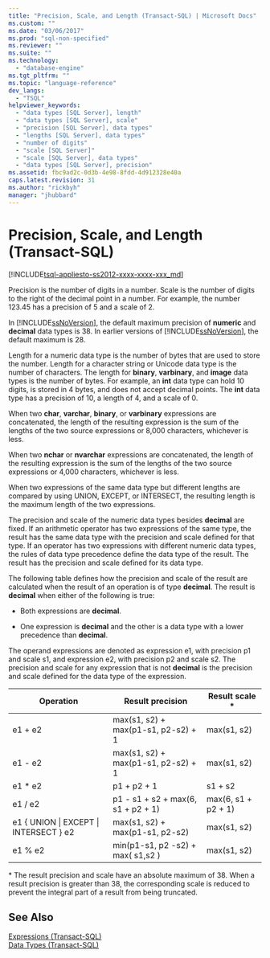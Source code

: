 ```yaml
---
title: "Precision, Scale, and Length (Transact-SQL) | Microsoft Docs"
ms.custom: ""
ms.date: "03/06/2017"
ms.prod: "sql-non-specified"
ms.reviewer: ""
ms.suite: ""
ms.technology: 
  - "database-engine"
ms.tgt_pltfrm: ""
ms.topic: "language-reference"
dev_langs: 
  - "TSQL"
helpviewer_keywords: 
  - "data types [SQL Server], length"
  - "data types [SQL Server], scale"
  - "precision [SQL Server], data types"
  - "lengths [SQL Server], data types"
  - "number of digits"
  - "scale [SQL Server]"
  - "scale [SQL Server], data types"
  - "data types [SQL Server], precision"
ms.assetid: fbc9ad2c-0d3b-4e98-8fdd-4d912328e40a
caps.latest.revision: 31
ms.author: "rickbyh"
manager: "jhubbard"
---
```

# Precision, Scale, and Length (Transact-SQL)
[!INCLUDE[tsql-appliesto-ss2012-xxxx-xxxx-xxx_md](../../a9retired/includes/tsql-appliesto-ss2012-xxxx-xxxx-xxx-md.md)]

  Precision is the number of digits in a number. Scale is the number of digits to the right of the decimal point in a number. For example, the number 123.45 has a precision of 5 and a scale of 2.  
  
 In [!INCLUDE[ssNoVersion](../../a9notintoc/includes/ssnoversion-md.md)], the default maximum precision of **numeric** and **decimal** data types is 38. In earlier versions of [!INCLUDE[ssNoVersion](../../a9notintoc/includes/ssnoversion-md.md)], the default maximum is 28.  
  
 Length for a numeric data type is the number of bytes that are used to store the number. Length for a character string or Unicode data type is the number of characters. The length for **binary**, **varbinary**, and **image** data types is the number of bytes. For example, an **int** data type can hold 10 digits, is stored in 4 bytes, and does not accept decimal points. The **int** data type has a precision of 10, a length of 4, and a scale of 0.  
  
 When two **char**, **varchar**, **binary**, or **varbinary** expressions are concatenated, the length of the resulting expression is the sum of the lengths of the two source expressions or 8,000 characters, whichever is less.  
  
 When two **nchar** or **nvarchar** expressions are concatenated, the length of the resulting expression is the sum of the lengths of the two source expressions or 4,000 characters, whichever is less.  
  
 When two expressions of the same data type but different lengths are compared by using UNION, EXCEPT, or INTERSECT, the resulting length is the maximum length of the two expressions.  
  
 The precision and scale of the numeric data types besides **decimal** are fixed. If an arithmetic operator has two expressions of the same type, the result has the same data type with the precision and scale defined for that type. If an operator has two expressions with different numeric data types, the rules of data type precedence define the data type of the result. The result has the precision and scale defined for its data type.  
  
 The following table defines how the precision and scale of the result are calculated when the result of an operation is of type **decimal**. The result is **decimal** when either of the following is true:  
  
-   Both expressions are **decimal**.  
  
-   One expression is **decimal** and the other is a data type with a lower precedence than **decimal**.  
  
 The operand expressions are denoted as expression e1, with precision p1 and scale s1, and expression e2, with precision p2 and scale s2. The precision and scale for any expression that is not **decimal** is the precision and scale defined for the data type of the expression.  
  
|Operation|Result precision|Result scale *|  
|---------------|----------------------|---------------------|  
|e1 + e2|max(s1, s2) + max(p1-s1, p2-s2) + 1|max(s1, s2)|  
|e1 - e2|max(s1, s2) + max(p1-s1, p2-s2) + 1|max(s1, s2)|  
|e1 * e2|p1 + p2 + 1|s1 + s2|  
|e1 / e2|p1 - s1 + s2 + max(6, s1 + p2 + 1)|max(6, s1 + p2 + 1)|  
|e1 { UNION &#124; EXCEPT &#124; INTERSECT } e2|max(s1, s2) + max(p1-s1, p2-s2)|max(s1, s2)|  
|e1 % e2|min(p1-s1, p2 -s2) + max( s1,s2 )|max(s1, s2)|  
  
 \* The result precision and scale have an absolute maximum of 38. When a result precision is greater than 38, the corresponding scale is reduced to prevent the integral part of a result from being truncated.  
  
## See Also  
 [Expressions &#40;Transact-SQL&#41;](../../t-sql/language-elements/expressions-transact-sql.md)   
 [Data Types &#40;Transact-SQL&#41;](../../t-sql/data-types/data-types-transact-sql.md)  
  
  